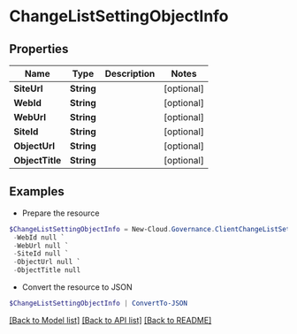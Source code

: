 # ChangeListSettingObjectInfo
## Properties

Name | Type | Description | Notes
------------ | ------------- | ------------- | -------------
**SiteUrl** | **String** |  | [optional] 
**WebId** | **String** |  | [optional] 
**WebUrl** | **String** |  | [optional] 
**SiteId** | **String** |  | [optional] 
**ObjectUrl** | **String** |  | [optional] 
**ObjectTitle** | **String** |  | [optional] 

## Examples

- Prepare the resource
```powershell
$ChangeListSettingObjectInfo = New-Cloud.Governance.ClientChangeListSettingObjectInfo  -SiteUrl null `
 -WebId null `
 -WebUrl null `
 -SiteId null `
 -ObjectUrl null `
 -ObjectTitle null
```

- Convert the resource to JSON
```powershell
$ChangeListSettingObjectInfo | ConvertTo-JSON
```

[[Back to Model list]](../README.md#documentation-for-models) [[Back to API list]](../README.md#documentation-for-api-endpoints) [[Back to README]](../README.md)

